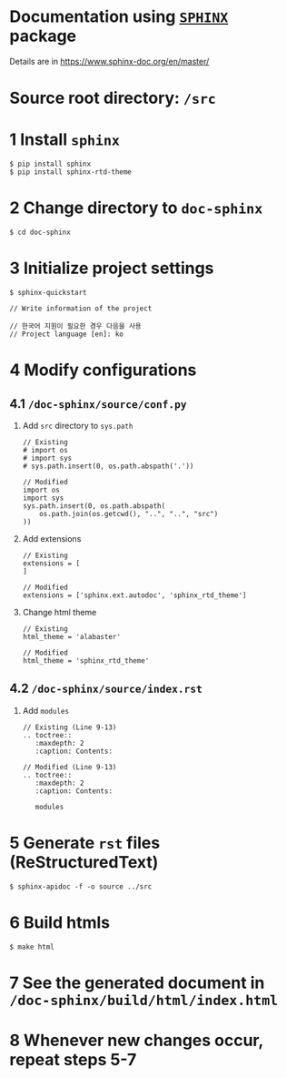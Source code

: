 # Documentation using [`SPHINX`](https://www.sphinx-doc.org/en/master/) package
Details are in https://www.sphinx-doc.org/en/master/

# Source root directory: `/src`


# 1 Install `sphinx`
    $ pip install sphinx
    $ pip install sphinx-rtd-theme


# 2 Change directory to `doc-sphinx`
    $ cd doc-sphinx


# 3 Initialize project settings
    $ sphinx-quickstart
    
    // Write information of the project 
    
    // 한국어 지원이 필요한 경우 다음을 사용
    // Project language [en]: ko

# 4 Modify configurations
## 4.1 `/doc-sphinx/source/conf.py`
1. Add `src` directory to `sys.path`
     
       // Existing
       # import os
       # import sys
       # sys.path.insert(0, os.path.abspath('.'))
       
       // Modified
       import os
       import sys
       sys.path.insert(0, os.path.abspath(
           os.path.join(os.getcwd(), "..", "..", "src")
       ))

2. Add extensions

       // Existing
       extensions = [
       ]
       
       // Modified
       extensions = ['sphinx.ext.autodoc', 'sphinx_rtd_theme']

3. Change html theme

       // Existing
       html_theme = 'alabaster'
       
       // Modified
       html_theme = 'sphinx_rtd_theme'


## 4.2 `/doc-sphinx/source/index.rst`
1. Add `modules`
       
       // Existing (Line 9-13)
       .. toctree::
          :maxdepth: 2
          :caption: Contents:
    
       // Modified (Line 9-13)
       .. toctree::
          :maxdepth: 2
          :caption: Contents:
    
          modules
      

# 5 Generate `rst` files (ReStructuredText)
    $ sphinx-apidoc -f -o source ../src
    
    
# 6 Build htmls
    $ make html 
    

# 7 See the generated document in `/doc-sphinx/build/html/index.html`


# 8 Whenever new changes occur, repeat steps 5-7
